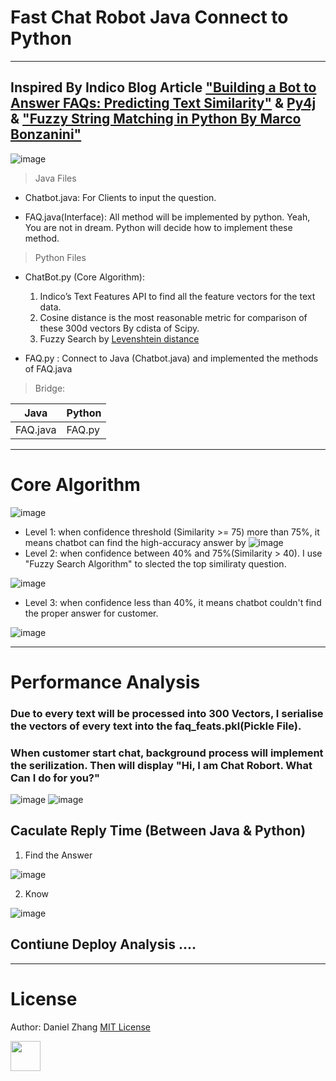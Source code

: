 # Fast Chat Robot Java Connect to Python

---
## Inspired By Indico Blog Article ["Building a Bot to Answer FAQs: Predicting Text Similarity"](https://indico.io/blog/faqs-bot-text-features-api/) & [Py4j](https://www.py4j.org/) & ["Fuzzy String Matching in Python By Marco Bonzanini"](https://marcobonzanini.com/2015/02/25/fuzzy-string-matching-in-python/)


![image](http://i4.buimg.com/567571/8429a9ca09bf8760.png)



> Java Files

- Chatbot.java: For Clients to input the question.

- FAQ.java(Interface): All method will be implemented by python. Yeah, You are not in dream. Python will decide how to implement these method.

> Python Files

- ChatBot.py (Core Algorithm): 
    
    1. Indico’s Text Features API to find all the feature vectors for the text data.
    2. Cosine distance is the most reasonable metric for comparison of these 300d vectors By cdista of Scipy.
    3. Fuzzy Search by [Levenshtein distance](https://github.com/seatgeek/fuzzywuzzy) 
    

- FAQ.py : Connect to Java (Chatbot.java) and implemented the methods of FAQ.java 



> Bridge:

Java | Python
---|---
FAQ.java | FAQ.py




---
# Core Algorithm

![image](http://i4.buimg.com/567571/74907be0ac9b9c55.png)

- Level 1: when confidence threshold (Similarity >= 75) more than 75%, it means chatbot can find the high-accuracy answer by ![image](http://i2.buimg.com/567571/f88ec484f0b10ba4.png)
- Level 2: when confidence between 40% and 75%(Similarity > 40). I use "Fuzzy Search Algorithm" to slected the top similiraty question. 

![image](http://i4.buimg.com/567571/1ef668b740414d2f.png)


- Level 3: when confidence less than 40%, it means chatbot couldn't find the proper answer for customer.

![image](http://i1.piimg.com/567571/0e406e8d792587eb.png)

---

# Performance Analysis
### Due to every text will be processed into 300 Vectors,  I serialise the vectors of every text into the faq_feats.pkl(Pickle File).

### When customer start chat, background process will implement the serilization. Then will display "Hi, I am Chat Robort. What Can I do for you?"

![image](http://i1.piimg.com/567571/29033dff7beefe64.png)
![image](http://i1.piimg.com/567571/ac55a5c1fdc45bc7.png)

## Caculate Reply Time (Between Java & Python)

1. Find the Answer

![image](http://i1.piimg.com/567571/1fe552952ec65a1a.png)

2. Know 

![image](http://i4.buimg.com/567571/61e83e1e4bd3b854.png)

## Contiune Deploy Analysis ....

---


# License
Author: Daniel Zhang [MIT License](http://www.opensource.org/licenses/MIT)

<img src="http://i2.buimg.com/567571/65205e085388d236.png" width="48" height="48">
